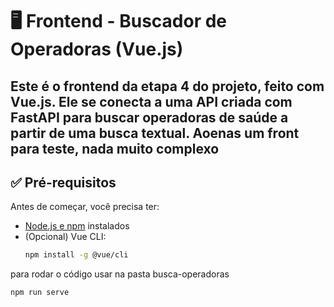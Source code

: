 # 🖥️ Frontend - Buscador de Operadoras (Vue.js)

Este é o frontend da etapa 4 do projeto, feito com Vue.js. Ele se conecta a uma API criada com FastAPI para buscar operadoras de saúde a partir de uma busca textual.
Aoenas um front para teste, nada muito complexo
---

## ✅ Pré-requisitos

Antes de começar, você precisa ter:

- [Node.js e npm](https://nodejs.org/) instalados
- (Opcional) Vue CLI:
  ```bash
  npm install -g @vue/cli
  
para rodar o código usar na pasta busca-operadoras

  ```npm run serve  ```